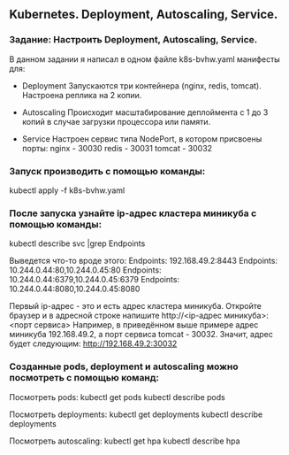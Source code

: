 ## Kubernetes. Deployment, Autoscaling, Service.
### Задание: Настроить Deployment, Autoscaling, Service.
В данном задании я написал в одном файле k8s-bvhw.yaml манифесты для:
- Deployment
  Запускаются три контейнера (nginx, redis, tomcat).
  Настроена реплика на 2 копии.
  
- Autoscaling
  Происходит масштабирование деплоймента с 1 до 3 копий в случае загрузки процессора или памяти.
  
- Service
  Настроен сервис типа NodePort, в котором присвоены порты: 
  nginx - 30030
  redis - 30031
  tomcat - 30032

### Запуск производить с помощью команды:
kubectl apply -f k8s-bvhw.yaml

### После запуска узнайте ip-адрес кластера миникуба с помощью команды:
kubectl describe svc |grep Endpoints

Выведется что-то вроде этого:
Endpoints:                192.168.49.2:8443
Endpoints:                10.244.0.44:80,10.244.0.45:80
Endpoints:                10.244.0.44:6379,10.244.0.45:6379
Endpoints:                10.244.0.44:8080,10.244.0.45:8080

Первый ip-адрес - это и есть адрес кластера миникуба.
Откройте браузер и в адресной строке напишите http://<ip-адрес миникуба>:<порт сервиса>
Например, в приведённом выше примере адрес миникуба 192.168.49.2, а порт сервиса tomcat - 30032.
Значит, адрес будет следующим: http://192.168.49.2:30032

### Созданные pods, deployment и autoscaling можно посмотреть с помощью команд:
Посмотреть pods:
kubectl get pods
kubectl describe pods

Посмотреть deployments:
kubectl get deployments
kubectl describe deployments

Посмотреть autoscaling:
kubectl get hpa
kubectl describe hpa
